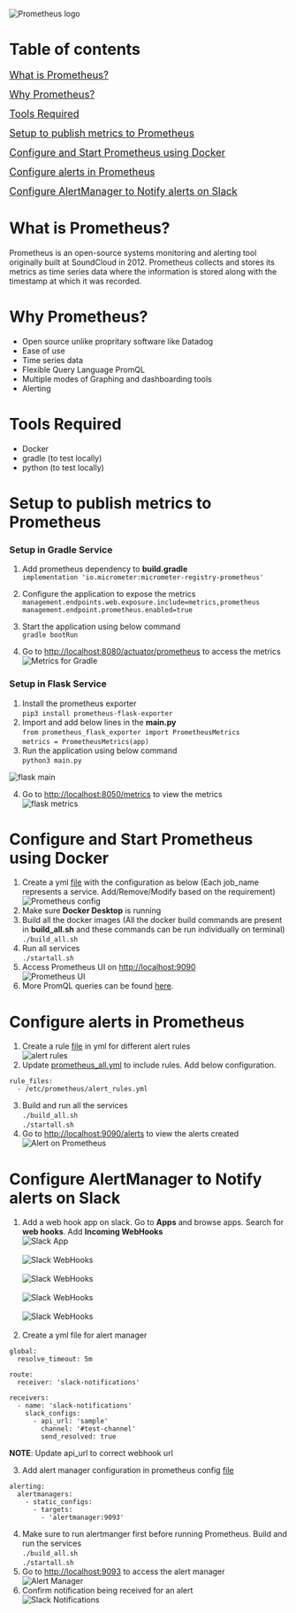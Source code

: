 ![Prometheus logo](../Images/Prometheus_software_logo.png)

# Table of contents

<span style="font-size: 18px;">[What is Prometheus?](#what-is-prometheus)</span>

<span style="font-size: 18px;">[Why Prometheus?](#why-prometheus)</span>

<span style="font-size: 18px;">[Tools Required](#tools-required)</span>

<span style="font-size: 18px;">[Setup to publish metrics to Prometheus](#setup-to-publish-metrics-to-prometheus)</span>

<span style="font-size: 18px;">[Configure and Start Prometheus using Docker](#configure-and-start-prometheus-using-docker)</span>

<span style="font-size: 18px;">[Configure alerts in Prometheus](#configure-alerts-in-prometheus)</span>

<span style="font-size: 18px;">[Configure AlertManager to Notify alerts on Slack](#configure-alertmanager-to-notify-alerts-on-slack)</span>

# What is Prometheus?
Prometheus is an open-source systems monitoring and alerting tool originally built at SoundCloud in 2012. Prometheus collects and stores its metrics as time series data where the information is stored along with the timestamp at which it was recorded.

# Why Prometheus?
- Open source unlike propritary software like Datadog 
- Ease of use
- Time series data
- Flexible Query Language PromQL
- Multiple modes of Graphing and dashboarding tools
- Alerting

# Tools Required
- Docker
- gradle (to test locally)
- python (to test locally)

# Setup to publish metrics to Prometheus

### Setup in Gradle Service
1. Add prometheus dependency to **build.gradle** <br />
`implementation 'io.micrometer:micrometer-registry-prometheus'`
2. Configure the application to expose the metrics <br />
`management.endpoints.web.exposure.include=metrics,prometheus` <br />
`management.endpoint.prometheus.enabled=true`
3. Start the application using below command <br />
`gradle bootRun`

4. Go to [http://localhost:8080/actuator/prometheus](http://localhost:8080/actuator/prometheus) to access the metrics
![Metrics for Gradle](../Images/spring_boot_prom.png)

### Setup in Flask Service
1. Install the prometheus exporter <br />
`pip3 install prometheus-flask-exporter`
2. Import and add below lines in the **main.py** <br />
`from prometheus_flask_exporter import PrometheusMetrics` <br />
`metrics = PrometheusMetrics(app)`
3. Run the application using below command <br />
`python3 main.py`

![flask main](../Images/flask_main.png) <br />

4. Go to [http://localhost:8050/metrics](http://localhost:8050/metrics) to view the metrics <br />
![flask metrics](../Images/flask_metrics.png) <br />

# Configure and Start Prometheus using Docker
1. Create a yml [file](../prometheus_all.yml) with the configuration as below (Each job_name represents a service. Add/Remove/Modify based on the requirement) <br />
![Prometheus config](../Images/prometheus_config.png)
2. Make sure **Docker Desktop** is running <br />
2. Build all the docker images (All the docker build commands are present in **build_all.sh** and these commands can be run individually on terminal) <br />
`./build_all.sh`
3. Run all services <br />
`./startall.sh`
4. Access Prometheus UI on [http://localhost:9090](http://localhost:9090) <br />
![Prometheus UI](../Images/prom.png)
5. More PromQL queries can be found [here](PrometheusQueries.md).

# Configure alerts in Prometheus
1. Create a rule [file](../alert_rules.yml) in yml for different alert rules <br />
![alert rules](../Images/alert_rules.png)
2. Update [prometheus_all.yml](../prometheus_all.yml) to include rules. Add below configuration. <br />
```
rule_files:
  - /etc/prometheus/alert_rules.yml
```
3. Build and run all the services <br />
`./build_all.sh` <br />
`./startall.sh`
4. Go to [http://localhost:9090/alerts](http://localhost:9090/alerts) to view the alerts created <br />
![Alert on Prometheus](../Images/alert_prom.png)

# Configure AlertManager to Notify alerts on Slack
1. Add a web hook app on slack. Go to **Apps** and browse apps. Search for **web hooks**. Add **Incoming WebHooks** <br />
![Slack App](../Images/slack_1.png) <br /> <br />
![Slack WebHooks](../Images/slack_2.png) <br /> <br />
![Slack WebHooks](../Images/slack_3.png) <br /> <br />
![Slack WebHooks](../Images/slack_4.png) <br /> <br />
![Slack WebHooks](../Images/slack_5.png) <br /> <br />
2. Create a yml file for alert manager <br />
```
global:
  resolve_timeout: 5m

route:
  receiver: 'slack-notifications'

receivers:
  - name: 'slack-notifications'
    slack_configs:
      - api_url: 'sample'
        channel: '#test-channel'
        send_resolved: true
```
**NOTE**: Update api_url to correct webhook url <br />

3. Add alert manager configuration in prometheus config [file](../prometheus_all.yml)
```
alerting:
  alertmanagers:
    - static_configs:
      - targets:
        - 'alertmanager:9093'
```
4. Make sure to run alertmanger first before running Prometheus. Build and run the services <br />
`./build_all.sh` <br />
`./startall.sh`
5. Go to [http://localhost:9093](http://localhost:9093) to access the alert manager <br />
![Alert Manager](../Images/alert_manager.png)
6. Confirm notification being received for an alert <br />
![Slack Notifications](../Images/slack_message.png)
